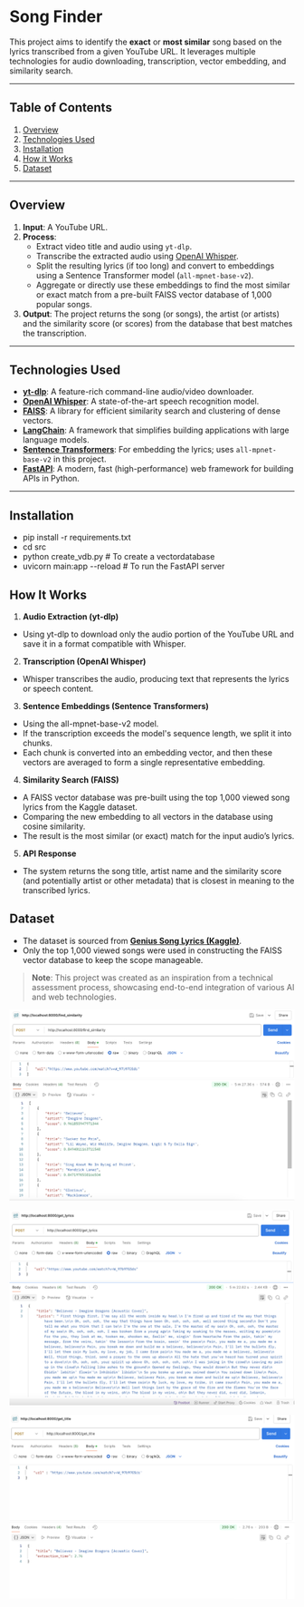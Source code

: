 # Song Finder

This project aims to identify the **exact** or **most similar** song based on the lyrics transcribed from a given YouTube URL. It leverages multiple technologies for audio downloading, transcription, vector embedding, and similarity search.

---

## Table of Contents

1. [Overview](#overview)
2. [Technologies Used](#technologies-used)
3. [Installation](#setup-and-installation)
4. [How it Works](#how-it-works)
5. [Dataset](#dataset)

---

## Overview

1. **Input**: A YouTube URL.
2. **Process**:
   - Extract video title and audio using `yt-dlp`.
   - Transcribe the extracted audio using [OpenAI Whisper](https://github.com/openai/whisper).
   - Split the resulting lyrics (if too long) and convert to embeddings using a Sentence Transformer model (`all-mpnet-base-v2`).
   - Aggregate or directly use these embeddings to find the most similar or exact match from a pre-built FAISS vector database of 1,000 popular songs.
3. **Output**: The project returns the song (or songs), the artist (or artists) and the similarity score (or scores) from the database that best matches the transcription.

---

## Technologies Used

- **[yt-dlp](https://github.com/yt-dlp/yt-dlp)**: A feature-rich command-line audio/video downloader.
- **[OpenAI Whisper](https://github.com/openai/whisper)**: A state-of-the-art speech recognition model.
- **[FAISS](https://github.com/facebookresearch/faiss)**: A library for efficient similarity search and clustering of dense vectors.
- **[LangChain](https://github.com/hwchase17/langchain)**: A framework that simplifies building applications with large language models.
- **[Sentence Transformers](https://github.com/UKPLab/sentence-transformers)**: For embedding the lyrics; uses `all-mpnet-base-v2` in this project.
- **[FastAPI](https://fastapi.tiangolo.com/)**: A modern, fast (high-performance) web framework for building APIs in Python.

---

## Installation

- pip install -r requirements.txt
- cd src
- python create_vdb.py # To create a vectordatabase
- uvicorn main:app --reload # To run the FastAPI server

## How It Works

1. **Audio Extraction (yt-dlp)**
- Using yt-dlp to download only the audio portion of the YouTube URL and save it in a format compatible with Whisper.

2. **Transcription (OpenAI Whisper)**
- Whisper transcribes the audio, producing text that represents the lyrics or speech content.

3. **Sentence Embeddings (Sentence Transformers)**
- Using the all-mpnet-base-v2 model.
- If the transcription exceeds the model's sequence length, we split it into chunks.
- Each chunk is converted into an embedding vector, and then these vectors are averaged to form a single representative embedding.

4. **Similarity Search (FAISS)**
- A FAISS vector database was pre-built using the top 1,000 viewed song lyrics from the Kaggle dataset.
- Comparing the new embedding to all vectors in the database using cosine similarity.
- The result is the most similar (or exact) match for the input audio’s lyrics.

5. **API Response**
- The system returns the song title, artist name and the similarity score (and potentially artist or other metadata) that is closest in meaning to the transcribed lyrics.

## Dataset

- The dataset is sourced from **[Genius Song Lyrics (Kaggle)](https://www.kaggle.com/datasets/carlosgdcj/genius-song-lyrics-with-language-information)**.
- Only the top 1,000 viewed songs were used in constructing the FAISS vector database to keep the scope manageable.

> **Note**: This project was created as an inspiration from a technical assessment process, showcasing end-to-end integration of various AI and web technologies.

![find_similarity Endpoint](image.png)

![get_lyrics Endpoint](image-1.png)

![get_title Endpoint](image-2.png)
